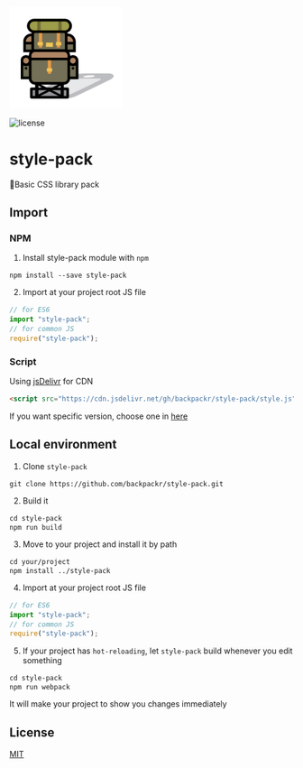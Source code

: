 <img src="./static/backpackr.png" width="200" height="auto" />

![license](https://img.shields.io/github/license/backpackr/style-pack)

# style-pack

🐺Basic CSS library pack

## Import

### NPM

1. Install style-pack module with `npm`

```
npm install --save style-pack
```

2. Import at your project root JS file

```javascript
// for ES6
import "style-pack";
// for common JS
require("style-pack");
```

### Script

Using [jsDelivr](https://www.jsdelivr.com/) for CDN

```html
<script src="https://cdn.jsdelivr.net/gh/backpackr/style-pack/style.js"></script>
```

If you want specific version, choose one in [here](https://github.com/backpackr/style-pack/releases)

## Local environment

1. Clone `style-pack`

```
git clone https://github.com/backpackr/style-pack.git
```

2. Build it

```
cd style-pack
npm run build
```

3. Move to your project and install it by path

```
cd your/project
npm install ../style-pack
```

4. Import at your project root JS file

```javascript
// for ES6
import "style-pack";
// for common JS
require("style-pack");
```

5. If your project has `hot-reloading`, let `style-pack` build whenever you edit something

```
cd style-pack
npm run webpack
```

It will make your project to show you changes immediately

## License

[MIT](https://github.com/backpackr/style-pack/blob/master/LICENSE)
